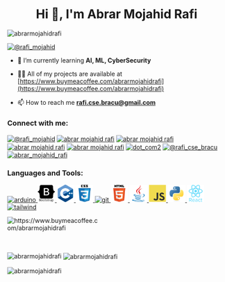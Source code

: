 <h1 align="center">Hi 👋, I'm Abrar Mojahid Rafi</h1>
<p align="left"> <img src="https://komarev.com/ghpvc/?username=abrarmojahidrafi&label=Profile%20views&color=0e75b6&style=flat" alt="abrarmojahidrafi" /> </p>

<p align="left"> <a href="https://twitter.com/@rafi_mojahid" target="blank"><img src="https://img.shields.io/twitter/follow/@rafi_mojahid?logo=twitter&style=for-the-badge" alt="@rafi_mojahid" /></a> </p>

- 🌱 I’m currently learning **AI, ML, CyberSecurity**

- 👨‍💻 All of my projects are available at [https://www.buymeacoffee.com/abrarmojahidrafi](https://www.buymeacoffee.com/abrarmojahidrafi)

- 📫 How to reach me **rafi.cse.bracu@gmail.com**

<h3 align="left">Connect with me:</h3>
<p align="left">
<a href="https://twitter.com/@rafi_mojahid" target="blank"><img align="center" src="https://raw.githubusercontent.com/rahuldkjain/github-profile-readme-generator/master/src/images/icons/Social/twitter.svg" alt="@rafi_mojahid" height="30" width="40" /></a>
<a href="https://linkedin.com/in/abrar mojahid rafi" target="blank"><img align="center" src="https://raw.githubusercontent.com/rahuldkjain/github-profile-readme-generator/master/src/images/icons/Social/linked-in-alt.svg" alt="abrar mojahid rafi" height="30" width="40" /></a>
<a href="https://stackoverflow.com/users/abrar mojahid rafi" target="blank"><img align="center" src="https://raw.githubusercontent.com/rahuldkjain/github-profile-readme-generator/master/src/images/icons/Social/stack-overflow.svg" alt="abrar mojahid rafi" height="30" width="40" /></a>
<a href="https://fb.com/abrar mojahid rafi" target="blank"><img align="center" src="https://raw.githubusercontent.com/rahuldkjain/github-profile-readme-generator/master/src/images/icons/Social/facebook.svg" alt="abrar mojahid rafi" height="30" width="40" /></a>
<a href="https://www.youtube.com/c/abrar mojahid rafi" target="blank"><img align="center" src="https://raw.githubusercontent.com/rahuldkjain/github-profile-readme-generator/master/src/images/icons/Social/youtube.svg" alt="abrar mojahid rafi" height="30" width="40" /></a>
<a href="https://www.codechef.com/users/dot_com2" target="blank"><img align="center" src="https://cdn.jsdelivr.net/npm/simple-icons@3.1.0/icons/codechef.svg" alt="dot_com2" height="30" width="40" /></a>
<a href="https://www.hackerrank.com/@rafi_cse_bracu" target="blank"><img align="center" src="https://raw.githubusercontent.com/rahuldkjain/github-profile-readme-generator/master/src/images/icons/Social/hackerrank.svg" alt="@rafi_cse_bracu" height="30" width="40" /></a>
<a href="https://www.leetcode.com/abrar_mojahid_rafi" target="blank"><img align="center" src="https://raw.githubusercontent.com/rahuldkjain/github-profile-readme-generator/master/src/images/icons/Social/leet-code.svg" alt="abrar_mojahid_rafi" height="30" width="40" /></a>
</p>

<h3 align="left">Languages and Tools:</h3>
<p align="left"> <a href="https://www.arduino.cc/" target="_blank" rel="noreferrer"> <img src="https://cdn.worldvectorlogo.com/logos/arduino-1.svg" alt="arduino" width="40" height="40"/> </a> <a href="https://getbootstrap.com" target="_blank" rel="noreferrer"> <img src="https://raw.githubusercontent.com/devicons/devicon/master/icons/bootstrap/bootstrap-plain-wordmark.svg" alt="bootstrap" width="40" height="40"/> </a> <a href="https://www.w3schools.com/cpp/" target="_blank" rel="noreferrer"> <img src="https://raw.githubusercontent.com/devicons/devicon/master/icons/cplusplus/cplusplus-original.svg" alt="cplusplus" width="40" height="40"/> </a> <a href="https://www.w3schools.com/css/" target="_blank" rel="noreferrer"> <img src="https://raw.githubusercontent.com/devicons/devicon/master/icons/css3/css3-original-wordmark.svg" alt="css3" width="40" height="40"/> </a> <a href="https://git-scm.com/" target="_blank" rel="noreferrer"> <img src="https://www.vectorlogo.zone/logos/git-scm/git-scm-icon.svg" alt="git" width="40" height="40"/> </a> <a href="https://www.w3.org/html/" target="_blank" rel="noreferrer"> <img src="https://raw.githubusercontent.com/devicons/devicon/master/icons/html5/html5-original-wordmark.svg" alt="html5" width="40" height="40"/> </a> <a href="https://www.java.com" target="_blank" rel="noreferrer"> <img src="https://raw.githubusercontent.com/devicons/devicon/master/icons/java/java-original.svg" alt="java" width="40" height="40"/> </a> <a href="https://developer.mozilla.org/en-US/docs/Web/JavaScript" target="_blank" rel="noreferrer"> <img src="https://raw.githubusercontent.com/devicons/devicon/master/icons/javascript/javascript-original.svg" alt="javascript" width="40" height="40"/> </a> <a href="https://www.python.org" target="_blank" rel="noreferrer"> <img src="https://raw.githubusercontent.com/devicons/devicon/master/icons/python/python-original.svg" alt="python" width="40" height="40"/> </a> <a href="https://reactjs.org/" target="_blank" rel="noreferrer"> <img src="https://raw.githubusercontent.com/devicons/devicon/master/icons/react/react-original-wordmark.svg" alt="react" width="40" height="40"/> </a> <a href="https://tailwindcss.com/" target="_blank" rel="noreferrer"> <img src="https://www.vectorlogo.zone/logos/tailwindcss/tailwindcss-icon.svg" alt="tailwind" width="40" height="40"/> </a> </p>


<p><a href="https://www.buymeacoffee.com/https://www.buymeacoffee.com/abrarmojahidrafi"> <img align="left" src="https://cdn.buymeacoffee.com/buttons/v2/default-yellow.png" height="50" width="210" alt="https://www.buymeacoffee.com/abrarmojahidrafi" /></a></p>

<br><br><br><br>

<p><img align="left" src="https://github-readme-stats.vercel.app/api/top-langs?username=abrarmojahidrafi&show_icons=true&locale=en&layout=compact" alt="abrarmojahidrafi" /></p>

<p>&nbsp;<img align="center" src="https://github-readme-stats.vercel.app/api?username=abrarmojahidrafi&show_icons=true&locale=en" alt="abrarmojahidrafi" /></p>

<p><img align="center" src="https://github-readme-streak-stats.herokuapp.com/?user=abrarmojahidrafi&" alt="abrarmojahidrafi" /></p>
